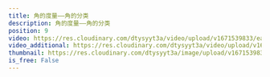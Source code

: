 ```yaml
---
title: 角的度量——角的分类
description: 角的度量——角的分类
position: 9
video: https://res.cloudinary.com/dtysyyt3a/video/upload/v1671539833/easymath/4年级上/03单元角的度量/v3spkpfo38uhjq6behea.mp4
video_additional: https://res.cloudinary.com/dtysyyt3a/video/upload/v1671539854/easymath/4年级上/03单元角的度量/每课一题的解答视频/ngn7v3bzs2gomkzv5lwp.mp4
thumbnail: https://res.cloudinary.com/dtysyyt3a/image/upload/v1671539835/easymath/4年级上/03单元角的度量/k9nh7cgivl3ketj2cppw.png
is_free: False
---
```

